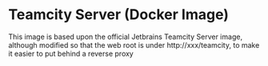Teamcity Server (Docker Image)
===

This image is based upon the official Jetbrains Teamcity Server image, although modified so that the
web root is under http://xxx/teamcity, to make it easier to put behind a reverse proxy